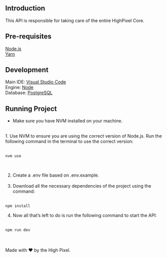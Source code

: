 ## Introduction
This API is responsible for taking care of the entire HighPixel Core.

## Pre-requisites

[Node.js](https://nodejs.org/) <br>
[Yarn](https://yarnpkg.com/) <br>

## Development

Main IDE: [Visual Studio Code](https://code.visualstudio.com) <br>
Engine: [Node](https://nodejs.org) <br>
Database: [PostgreSQL](https://www.postgresql.org/)


## Running Project 
- Make sure you have NVM installed on your machine.
<br/>
1. Use NVM to ensure you are using the correct version of Node.js. Run the following command in the terminal to use the correct version: <br/> <br/>

```
nvm use
```
<br/>

2. Create a .env file based on .env.example.
<br/> <br/>
3. Download all the necessary dependencies of the project using the command: <br/> <br/>

```
npm install
```
4. Now all that’s left to do is run the following command to start the API: <br/> <br/>

```
npm run dev
```


<br><br>
Made with ❤️ by the High Pixel.